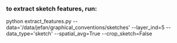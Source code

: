 ### to extract sketch features, run:

python extract_features.py --data='/data/jefan/graphical_conventions/sketches' --layer_ind=5 --data_type='sketch' --spatial_avg=True --crop_sketch=False
